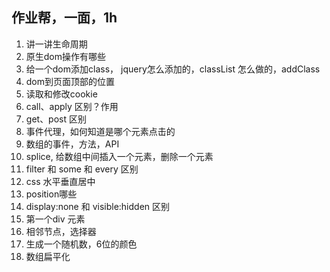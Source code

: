 ## 作业帮，一面，1h

1. 讲一讲生命周期
2. 原生dom操作有哪些
3. 给一个dom添加class， jquery怎么添加的，classList 怎么做的，addClass
4. dom到页面顶部的位置
5. 读取和修改cookie
6. call、apply 区别？作用
7. get、post 区别
8. 事件代理，如何知道是哪个元素点击的
9. 数组的事件，方法，API
10. splice, 给数组中间插入一个元素，删除一个元素
11. filter 和 some 和 every 区别
12. css 水平垂直居中
13. position哪些
14. display:none 和 visible:hidden 区别
15. 第一个div 元素
16. 相邻节点，选择器
17. 生成一个随机数，6位的颜色
18. 数组扁平化
